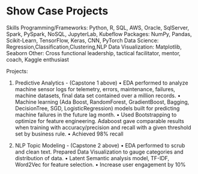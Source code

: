 # Show Case Projects

Skills
Programming/Frameworks: Python, R, SQL, AWS, Oracle, SqlServer, Spark, PySpark, NoSQL, JupyterLab, Kubeflow
Packages: NumPy, Pandas, Scikit-Learn, TensorFlow, Keras, CNN, PyTorch
Data Science: Regression,Classification,Clustering,NLP
Data Visualization: Matplotlib, Seaborn
Other: Cross functional leadership, tactical facilitator, mentor, coach, Kaggle enthusiast

Projects:
1) Predictive Analytics - (Capstone 1 above)
• EDA performed to analyze machine sensor logs for telemetry, errors, maintenance, failures, machine datasets, final data set contained over a million records.
• Machine learning (Ada Boost, RandomForest, GradientBoost, Bagging, DecisionTree, SGD, LogisticRegression) models built for predicting machine failures in the future lag month.
• Used Bootstrapping to optimize for feature engineering. Adaboost gave comparable results when training with accuracy/precision and recall with a given threshold set by business rule.
• Achieved 98% recall

2) NLP Topic Modeling - (Capstone 2 above)
• EDA performed to scrub and clean text. Prepared Data Visualization to gauge categories and distribution of data.
• Latent Semantic analysis model, TF-IDF, Word2Vec for feature selection.
• Increase user engagement by 10%
